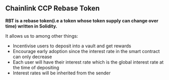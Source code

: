 ## Chainlink CCP Rebase Token

**RBT is a rebase token(i.e a token whose token supply can change over time) written in Solidity.**

It allows us to among other things:
  - Incentivise users to deposit into a vault and get rewards
  - Encourage early adoption since the interest rate in the smart contract can only decrease
  - Each user will have their interest rate which is the global interest rate at the time of depositing
  - Interest rates will be inherited from the sender



